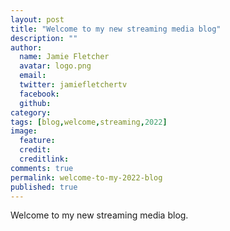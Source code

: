 ```yaml
---
layout: post
title: "Welcome to my new streaming media blog"
description: ""
author:
  name: Jamie Fletcher
  avatar: logo.png
  email:
  twitter: jamiefletchertv
  facebook:
  github:
category:
tags: [blog,welcome,streaming,2022]
image:
  feature:
  credit:
  creditlink:
comments: true
permalink: welcome-to-my-2022-blog
published: true
---
```

Welcome to my new streaming media blog.
